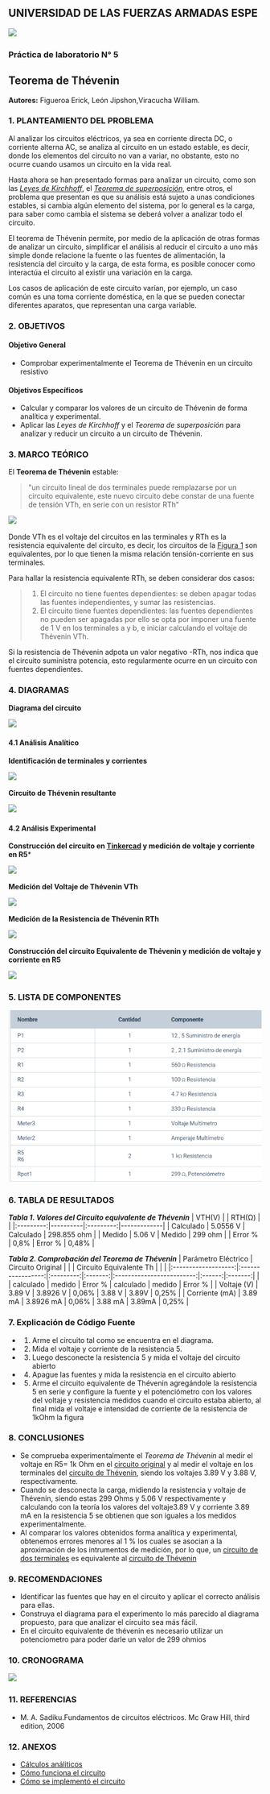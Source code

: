  ## UNIVERSIDAD DE LAS FUERZAS ARMADAS ESPE
![](https://github.com/erickfi/Practica-5/blob/master/Img/Escudo.jpg)
### Práctica de laboratorio N° 5
## Teorema de Thévenin
**Autores:** Figueroa Erick, León Jipshon,Viracucha William.
### 1. PLANTEAMIENTO DEL PROBLEMA
Al analizar los circuitos eléctricos, ya sea en corriente directa DC, o corriente alterna AC, se analiza al circuito en un estado estable, es decir, donde los elementos del circuito no van a variar, no obstante, esto no ocurre cuando usamos un circuito en la vida real. 

Hasta ahora se han presentado formas para analizar un circuito, como son las *[Leyes de Kirchhoff](https://github.com/erickfi/Laboratorio--1)*, el *[Teorema de superposición](https://github.com/erickfi/Laboratorio-4)*, entre otros, el problema que presentan es que su análisis está sujeto a unas condiciones estables, si cambia algún elemento del sistema, por lo general es la carga, para saber como cambia el sistema se deberá volver a analizar todo el circuito.

El teorema de Thévenin permite, por medio de la aplicación de otras formas de analizar un circuito, simplificar el análisis al reducir el circuito a uno más simple donde relacione la fuente o las fuentes de alimentación, la resistencia del circuito y la carga, de esta forma, es posible conocer como interactúa el circuito al existir una variación en la carga.

Los casos de aplicación de este circuito varían, por ejemplo, un caso común es una toma corriente doméstica, en la que se pueden conectar diferentes aparatos, que representan una carga variable.  

### 2. OBJETIVOS
#### Objetivo General
- Comprobar experimentalmente el Teorema de Thévenin en un circuito resistivo
#### Objetivos Específicos
- Calcular y comparar los valores de un circuito de Thévenin de forma analítica y experimental.
- Aplicar las *Leyes de Kirchhoff* y el *Teorema de superposición* para analizar y reducir un circuito a un circuito de Thévenin.
### 3. MARCO TEÓRICO
El **Teorema de Thévenin** estable:
> "un circuito lineal de dos terminales puede remplazarse por un circuito equivalente, este nuevo circuito debe constar de una fuente de tensión VTh, en serie con un resistor RTh"

![](https://github.com/erickfi/Practica-5/blob/master/Img/Cambio%20circuito.PNG)

Donde VTh es el voltaje del circuitos en las terminales y RTh es la resistencia equivalente del circuito, es decir, los circuitos de la [Figura 1](https://github.com/erickfi/Practica-5/blob/master/Img/Cambio%20circuito.PNG) son equivalentes, por lo que tienen la misma relación tensión-corriente en sus terminales.

Para hallar la resistencia equivalente RTh, se deben considerar dos casos:

>1. El circuito no tiene fuentes dependientes: se deben apagar todas las fuentes independientes, y sumar las resistencias.
>2. El circuito tiene fuentes dependientes: las fuentes dependientes no pueden ser apagadas por ello se opta por imponer una fuente de 1 V en los terminales a y b, e iniciar calculando el voltaje de Thévenin VTh.

Si la resistencia de Thévenin adpota un valor negativo -RTh, nos indica que el circuito suministra potencia, esto regularmente ocurre en un circuito con fuentes dependientes.

### 4. DIAGRAMAS
**Diagrama del circuito**

![](https://github.com/erickfi/Practica-5/blob/master/Img/Diagrama%205.PNG)

#### 4.1 Análisis Analítico

**Identificación de terminales y corrientes**

![](https://github.com/erickfi/Practica-5/blob/master/Img/Cambio%20a%20thevenin.jpg)

**Circuito de Thévenin resultante**

![](https://github.com/erickfi/Practica-5/blob/master/Img/Circuito%20Thevenin.jpeg)

#### 4.2 Análisis Experimental

**Construcción del circuito en [Tinkercad](tinkercad.com) y medición de voltaje y corriente en R5***

![](https://github.com/erickfi/Practica-5/blob/master/Img/Thinker%205.1.png)

**Medición del Voltaje de Thévenin VTh**

![](https://github.com/erickfi/Practica-5/blob/master/Img/Thinker%205.2.PNG)

**Medición de la Resistencia de Thévenin RTh**

![](https://github.com/erickfi/Practica-5/blob/master/Img/Thinker5.3.PNG)

**Construcción del circuito Equivalente de Thévenin y medición de voltaje y corriente en R5**

![](https://github.com/erickfi/Practica-5/blob/master/Img/Thinker%205.4.PNG)

### 5. LISTA DE COMPONENTES

![](Img/Materiales.PNG)

### 6. TABLA DE RESULTADOS

***Tabla 1. Valores del Circuito equivalente de Thévenin***
|   VTH(V)  |          |   RTH(Ω)  |             |
|:---------:|----------|:---------:|-------------|
| Calculado | 5.0556 V | Calculado | 298.855 ohm |
| Medido    | 5.06 V   | Medido    | 299 ohm     |
| Error %   | 0,8%     |   Error % | 0,48%       |


***Tabla 2. Comprobación del Teorema de Thévenin***
| Parámetro Eléctrico | Circuito Original |           |         | Circuito   Equivalente Th |        |         |
|:-------------------:|:-----------------:|:---------:|:-------:|:-------------------------:|:------:|:-------:|
|                     | calculado         | medido    | Error % | calculado                 | medido | Error % |
| Voltaje (V)         | 3.89 V            |  3.8926 V | 0,06%   | 3.88 V                    | 3.89V  | 0,25%   |
| Corriente (mA)      | 3.89 mA           | 3.8926 mA | 0,06%   | 3.88 mA                   | 3.89mA | 0,25%   |

### 7. Explicación de Código Fuente

- 1. Arme el circuito tal como se encuentra en el diagrama.
- 2. Mida el voltaje y corriente de la resistencia 5.
- 3. Luego desconecte la resistencia 5 y mida el voltaje del circuito abierto 
- 4. Apague las fuentes y mida la resistencia en el circuito abierto
- 5. Arme el circuito equivalente de Thévenin agregándole la resistencia 5 en serie y configure la fuente y el potenciómetro con los valores del voltaje y resistencia medidos cuando el circuito estaba abierto, al final mida el voltaje e intensidad de corriente de la resistencia de 1kOhm la figura 

### 8. CONCLUSIONES

- Se comprueba experimentalmente el *Teorema de Thévenin* al medir el voltaje en R5= 1k Ohm en el [circuito original](https://github.com/erickfi/Practica-5/blob/master/Img/Diagrama%205.PNG) y al medir el voltaje en los terminales del [circuito de Thévenin](https://github.com/erickfi/Practica-5/blob/master/Img/Cambio%20a%20thevenin.jpg), siendo los voltajes 3.89 V y 3.88 V, respectivamente.
- Cuando se desconecta la carga, midiendo la resistencia y voltaje de Thévenin, siendo estas 299 Ohms y 5.06 V respectivamente y calculando con la teoría los valores del voltaje3.89 V y corriente 3.89 mA en la resistencia 5 se obtienen que son iguales a los medidos experimentalmente.
- Al comparar los valores obtenidos forma analítica y experimental, obtenemos errores menores al 1 % los cuales se asocian a la aproximación de los intrumentos de medición, por lo que, un [circuito de dos terminales](https://github.com/erickfi/Practica-5/blob/master/Img/Diagrama%205.PNG) es equivalente al [circuito de Thévenin ](https://github.com/erickfi/Practica-5/blob/master/Img/Circuito%20Thevenin.jpeg)

### 9. RECOMENDACIONES
- Identificar las fuentes que hay en el circuito y aplicar el correcto análisis para ellas.
- Construya el diagrama para el experimento lo más parecido al diagrama propuesto, para que analizar el circuito sea más fácil.
- En el circuito equivalente de thévenin es necesario utilizar un potenciometro para poder darle un valor de 299 ohmios

### 10. CRONOGRAMA

![](https://github.com/erickfi/Practica-5/blob/master/Img/Cronograma%205.PNG)

### 11. REFERENCIAS
- M. A. Sadiku.Fundamentos de circuitos eléctricos. Mc Graw Hill, third edition, 2006
### 12. ANEXOS
- [Cálculos análiticos](https://github.com/erickfi/Practica-5/blob/master/Anexos/C%C3%A1lculos%20Anal%C3%ADticos.pdf)
- [Cómo funciona el circuito](https://www.youtube.com/watch?v=TRDsxjXFfmg&feature=youtu.be)
- [Cómo se implementó el circuito](https://www.youtube.com/watch?v=GO8c0AroBgk&feature=youtu.be)
